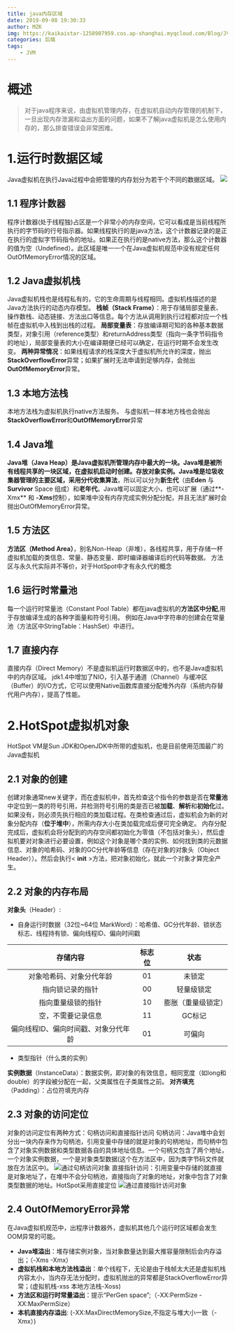 ```yaml
---
title: java内存区域
date: 2019-09-08 19:30:33
author: MZK
img: https://kaikaistar-1258907959.cos.ap-shanghai.myqcloud.com/Blog/JVM/jvm-bg.jpg
categories: 后端
tags:
    - JVM
---
```

# 概述
> 对于java程序来说，由虚拟机管理内存，在虚拟机自动内存管理的机制下，一旦出现内存泄漏和溢出方面的问题，如果不了解java虚拟机是怎么使用内存的，那么排查错误会非常困难。
    
# 1.运行时数据区域
Java虚拟机在执行Java过程中会把管理的内存划分为若干个不同的数据区域。
![](https://kaikaistar-1258907959.cos.ap-shanghai.myqcloud.com/Blog/JVM/jvm01.png)

## 1.1 程序计数器
程序计数器(处于线程独)占区是一个非常小的内存空间，它可以看成是当前线程所执行的字节码的行号指示器。如果线程执行的是java方法，这个计数器记录的是正在执行的虚拟字节码指令的地址。如果正在执行的是native方法，那么这个计数器的值为空（Undefined）。此区域是唯一一个在Java虚拟机规范中没有规定任何OutOfMemoryError情况的区域。
## 1.2 Java虚拟机栈
Java虚拟机栈也是线程私有的，它的生命周期与线程相同。虚拟机栈描述的是Java方法执行的动态内存模型。
**栈帧（Stack Frame）**：用于存储局部变量表、操作数栈、动态链接、方法出口等信息。每个方法从调用到执行过程都对应一个栈帧在虚拟机中入栈到出栈的过程。
**局部变量表**：存放编译期可知的各种基本数据类型，对象引用（reference类型）和returnAddress类型（指向一条字节码指令的地址），局部变量表的大小在编译期便已经可以确定，在运行时期不会发生改变。
**两种异常情况**：如果线程请求的栈深度大于虚拟机所允许的深度，抛出**StackOverflowError**异常；如果扩展时无法申请到足够内存，会抛出**OutOfMemoryError**异常。
## 1.3 本地方法栈
本地方法栈为虚拟机执行native方法服务。
与虚拟机一样本地方栈也会抛出**StackOverflowError**和**OutOfMemoryError**异常
## 1.4 Java堆
**Java堆（Java Heap）**是Java虚拟机所管理内存中最大的一块。Java堆是被所有线程共享的一块区域，在虚拟机启动时创建。存放对象实例。Java堆是垃圾收集器管理的主要区域，采用**分代收集算法**，所以可以分为**新生代**（由**Eden** 与**Survivor** Space 组成）和**老年代**。Java堆可以固定大小，也可以扩展（通过**-Xmx** 和 **-Xms**控制），如果堆中没有内存完成实例分配分配，并且无法扩展时会抛出OutOfMemoryError异常。
## 1.5 方法区
**方法区（Method Area）**，别名Non-Heap（非堆），各线程共享，用于存储一杯虚拟机加载的类信息、常量、静态变量、即时编译器编译后的代码等数据。
方法区与永久代实际并不等价，对于HotSpot中才有永久代的概念
## 1.6 运行时常量池
每一个运行时常量池（Constant Pool Table）都在java虚拟机的**方法区中分配**,用于存放编译生成的各种字面量和符号引用。
例如在Java中字符串的创建会在常量池（方法区中StringTable：HashSet）中进行。
## 1.7 直接内存
直接内存（Direct Memory）不是虚拟机运行时数据区中的，也不是Java虚拟机中的内存区域。
jdk1.4中增加了NIO，引入基于通道（Channel）与缓冲区（Buffer）的I/O方式，它可以使用Native函数库直接分配堆外内存（系统内存替代用户内存），提高了性能。
# 2.HotSpot虚拟机对象
HotSpot VM是Sun JDK和OpenJDK中所带的虚拟机，也是目前使用范围最广的Java虚拟机
## 2.1 对象的创建
创建对象通常new关键字，而在虚拟机中，首先检查这个指令的参数是否在**常量池**中定位到一类的符号引用，并检测符号引用的类是否已被**加载**、**解析**和**初始化**过。如果没有，则必须先执行相应的类加载过程。在类检查通过后，虚拟机会为新的对象分配内存（**位于堆中**），所需内存大小在类加载完成后便可完全确定。
内存分配完成后，虚拟机会将分配到的内存空间都初始化为零值（不包括对象头），然后虚拟机要对对象进行必要设置，例如这个对象是哪个类的实例、如何找到类的元数据信息、对象的哈希码、对象的GC分代年龄等信息（存在对象的对象头（Object Header））。然后会执行< **init** >方法，把对象初始化，就此一个对象才算完全产生。
## 2.2 对象的内存布局
**对象头**（Header）:
- 自身运行时数据（32位~64位 MarkWord）：哈希值、GC分代年龄、锁状态标志、线程持有锁、偏向线程ID、偏向时间戳

| 存储内容                            | 标志位 | 状态               |
| :---------------------------------: | :----: | :----------------: |
| 对象哈希码、对象分代年龄             | 01     | 未锁定             |
| 指向锁记录的指针                    | 00     | 轻量级锁定         |
| 指向重量级锁的指针                  | 10     | 膨胀（重量级锁定） |
| 空，不需要记录信息                  | 11     | GC标记             |
| 偏向线程ID、偏向时间戳、对象分代年龄 | 01     | 可偏向             |

- 类型指针（什么类的实例）

**实例数据**（InstanceData）：数据实例，即对象的有效信息，相同宽度（如long和double）的字段被分配在一起，父类属性在子类属性之前。
**对齐填充**（Padding）：占位符填充内存
## 2.3 对象的访问定位
对象的访问定位有两种方式：句柄访问和直接指针访问
句柄访问：Java堆中会划分出一块内存来作为句柄池，引用变量中存储的就是对象的句柄地址，而句柄中包含了对象实例数据和类型数据各自的具体地址信息。一个句柄又包含了两个地址，一个对象实例数据，一个是对象类型数据(这个在方法区中，因为类字节码文件就放在方法区中)。
![通过句柄访问对象](https://kaikaistar-1258907959.cos.ap-shanghai.myqcloud.com/Blog/JVM/jvm03.png)
直接指针访问：引用变量中存储的就直接是对象地址了，在堆中不会分句柄池，直接指向了对象的地址，对象中包含了对象类型数据的地址。HotSpot采用直接定位
![通过直接指针访问对象](https://kaikaistar-1258907959.cos.ap-shanghai.myqcloud.com/Blog/JVM/jvm04.png)
## 2.4 OutOfMemoryError异常
在Java虚拟机规范中，出程序计数器外，虚拟机其他几个运行时区域都会发生OOM异常的可能。
- **Java堆溢出**：堆存储实例对象，当对象数量达到最大推容量限制后会内存溢出；（-Xms -Xmx）
- **虚拟机栈和本地方法栈溢出**：单个线程下，无论是由于栈帧太大还是虚拟机栈内容太小，当内存无法分配时，虚拟机抛出的异常都是StackOverflowError异常；(虚拟机栈-xss 本地方法栈-Xoss)
- **方法区和运行时常量溢出**：提示“PerGen space”;（-XX:PermSize -XX:MaxPermSize）
- **本机直接内存溢出**: (-XX:MaxDirectMemorySize,不指定与堆大小一致（-Xmx）)


